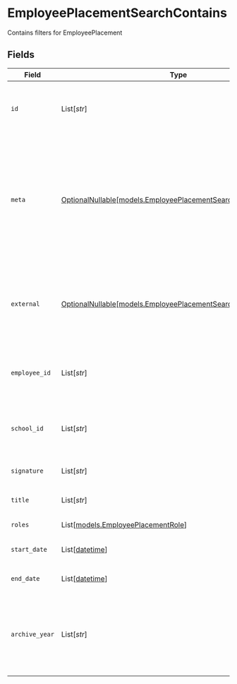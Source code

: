 # EmployeePlacementSearchContains

Contains filters for EmployeePlacement


## Fields

| Field                                                                                                                                                           | Type                                                                                                                                                            | Required                                                                                                                                                        | Description                                                                                                                                                     | Example                                                                                                                                                         |
| --------------------------------------------------------------------------------------------------------------------------------------------------------------- | --------------------------------------------------------------------------------------------------------------------------------------------------------------- | --------------------------------------------------------------------------------------------------------------------------------------------------------------- | --------------------------------------------------------------------------------------------------------------------------------------------------------------- | --------------------------------------------------------------------------------------------------------------------------------------------------------------- |
| `id`                                                                                                                                                            | List[*str*]                                                                                                                                                     | :heavy_minus_sign:                                                                                                                                              | Unique identifier for the EmployeePlacement                                                                                                                     | [<br/>"123e4567-e89b-12d3-a456-426614174000"<br/>]                                                                                                              |
| `meta`                                                                                                                                                          | [OptionalNullable[models.EmployeePlacementSearchContainsMeta]](../models/employeeplacementsearchcontainsmeta.md)                                                | :heavy_minus_sign:                                                                                                                                              | Metadata information for the EmployeePlacement                                                                                                                  | {<br/>"createdBy": [<br/>"123e4567-e89b-12d3-a456-426614174000"<br/>],<br/>"updatedBy": [<br/>"123e4567-e89b-12d3-a456-426614174000"<br/>]<br/>}                |
| `external`                                                                                                                                                      | [OptionalNullable[models.EmployeePlacementSearchContainsExternal]](../models/employeeplacementsearchcontainsexternal.md)                                        | :heavy_minus_sign:                                                                                                                                              | External is a reusable object that can be used to store external information about the guardian from another system, used for third-party integration tracking. | {<br/>"sourceID": [<br/>"example"<br/>],<br/>"source": [<br/>"example"<br/>]<br/>}                                                                              |
| `employee_id`                                                                                                                                                   | List[*str*]                                                                                                                                                     | :heavy_minus_sign:                                                                                                                                              | The ID of the employee the placement belongs to                                                                                                                 | [<br/>"123e4567-e89b-12d3-a456-426614174000"<br/>]                                                                                                              |
| `school_id`                                                                                                                                                     | List[*str*]                                                                                                                                                     | :heavy_minus_sign:                                                                                                                                              | The ID of the school the placement belongs to                                                                                                                   | [<br/>"123e4567-e89b-12d3-a456-426614174000"<br/>]                                                                                                              |
| `signature`                                                                                                                                                     | List[*str*]                                                                                                                                                     | :heavy_minus_sign:                                                                                                                                              | The signature of the employee                                                                                                                                   | [<br/>"example"<br/>]                                                                                                                                           |
| `title`                                                                                                                                                         | List[*str*]                                                                                                                                                     | :heavy_minus_sign:                                                                                                                                              | The title of the employee                                                                                                                                       | [<br/>"example"<br/>]                                                                                                                                           |
| `roles`                                                                                                                                                         | List[[models.EmployeePlacementRole](../models/employeeplacementrole.md)]                                                                                        | :heavy_minus_sign:                                                                                                                                              | The roles of the employee                                                                                                                                       |                                                                                                                                                                 |
| `start_date`                                                                                                                                                    | List[[datetime](https://docs.python.org/3/library/datetime.html#datetime-objects)]                                                                              | :heavy_minus_sign:                                                                                                                                              | The start date of the placement for the employee                                                                                                                | [<br/>"2024-01-15"<br/>]                                                                                                                                        |
| `end_date`                                                                                                                                                      | List[[datetime](https://docs.python.org/3/library/datetime.html#datetime-objects)]                                                                              | :heavy_minus_sign:                                                                                                                                              | The end date of the placement for the employee                                                                                                                  | [<br/>"2024-01-15"<br/>]                                                                                                                                        |
| `archive_year`                                                                                                                                                  | List[*str*]                                                                                                                                                     | :heavy_minus_sign:                                                                                                                                              | The year the placement was archived for the employee, in the format YYYY_YYYY where the first year is the autumn and the second year is the spring.             | [<br/>"example"<br/>]                                                                                                                                           |